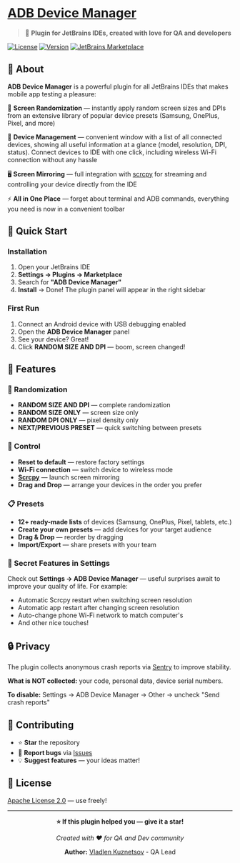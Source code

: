 # [ADB Device Manager](https://github.com/QA-Vlad/ADB-Device-Manager)

> 🔧 **Plugin for JetBrains IDEs, created with love for QA and developers**

[![License](https://img.shields.io/badge/License-Apache%202.0-blue.svg)](LICENSE)
[![Version](https://img.shields.io/badge/Version-1.0-green.svg)]()
[![JetBrains Marketplace](https://img.shields.io/badge/JetBrains-Marketplace-blue.svg)](https://plugins.jetbrains.com/)

## 📱 About

**ADB Device Manager** is a powerful plugin for all JetBrains IDEs that makes mobile app testing a pleasure:

🎲 **Screen Randomization** — instantly apply random screen sizes and DPIs from an extensive library of popular device presets (Samsung, OnePlus, Pixel, and more)

📱 **Device Management** — convenient window with a list of all connected devices, showing all useful information at a glance (model, resolution, DPI, status). Connect devices to IDE with one click, including wireless Wi-Fi connection without any hassle

🖥️ **Screen Mirroring** — full integration with [scrcpy](https://github.com/Genymobile/scrcpy) for streaming and controlling your device directly from the IDE

⚡ **All in One Place** — forget about terminal and ADB commands, everything you need is now in a convenient toolbar

## 🚀 Quick Start

### Installation

1. Open your JetBrains IDE
2. **Settings → Plugins → Marketplace**
3. Search for **"ADB Device Manager"**
4. **Install** → Done! The plugin panel will appear in the right sidebar

### First Run

1. Connect an Android device with USB debugging enabled
2. Open the **ADB Device Manager** panel
3. See your device? Great!
4. Click **RANDOM SIZE AND DPI** — boom, screen changed!

## 💪 Features

### 🎯 Randomization
- **RANDOM SIZE AND DPI** — complete randomization
- **RANDOM SIZE ONLY** — screen size only
- **RANDOM DPI ONLY** — pixel density only
- **NEXT/PREVIOUS PRESET** — quick switching between presets

### 🔧 Control
- **Reset to default** — restore factory settings
- **Wi-Fi connection** — switch device to wireless mode
- **[Scrcpy](https://github.com/Genymobile/scrcpy)** — launch screen mirroring
- **Drag and Drop** — arrange your devices in the order you prefer

### 📋 Presets
- **12+ ready-made lists** of devices (Samsung, OnePlus, Pixel, tablets, etc.)
- **Create your own presets** — add devices for your target audience
- **Drag & Drop** — reorder by dragging
- **Import/Export** — share presets with your team

### 🎁 Secret Features in Settings
Check out **Settings → ADB Device Manager** — useful surprises await to improve your quality of life. For example:
- Automatic Scrcpy restart when switching screen resolution
- Automatic app restart after changing screen resolution
- Auto-change phone Wi-Fi network to match computer's
- And other nice touches!

## 🔒 Privacy

The plugin collects anonymous crash reports via [Sentry](https://sentry.io) to improve stability.

**What is NOT collected:** your code, personal data, device serial numbers.

**To disable:** Settings → ADB Device Manager → Other → uncheck "Send crash reports"

## 🤝 Contributing

- ⭐ **Star** the repository
- 🐛 **Report bugs** via [Issues](https://github.com/QA-Vlad/ADB-Device-Manager/issues)
- 💡 **Suggest features** — your ideas matter!

## 📝 License

[Apache License 2.0](LICENSE) — use freely!

---

<div style="text-align: center;">

**⭐ If this plugin helped you — give it a star!**

*Created with ❤️ for QA and Dev community*

**Author:** [Vladlen Kuznetsov](https://qa-vlad.github.io/MY_CV/ru/) - QA Lead

</div>